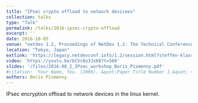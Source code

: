 ```yaml
---
title: "IPsec crypto offload to network devicees"
collection: talks
type: "Talk"
permalink: /talks/2016-ipsec-crypto-offload
excerpt: ''
date: 2016-10-05
venue: "netdev 1.2, Proceedings of NetDev 1.2: The Technical Conference on Linux Networking"
location: "Tokyo, Japan"
extlink: 'https://legacy.netdevconf.info/1.2/session.html?steffen-klassert'
video: 'https://youtu.be/bCVc6o3JxK8?t=560'
slides: '/files/2016-08_2_IPsec_workshop_Boris_Pismenny.pdf'
#citation: 'Your Name, You. (2009). &quot;Paper Title Number 1.&quot; <i>Journal 1</i>. 1(1).'
authors: Boris Pismenny
---
```


IPsec encryption offload to network devices in the linux kernel.
